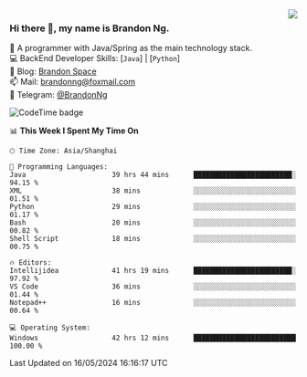 <img  align="right" src="https://github-readme-stats-brandon0824.vercel.app/api/top-langs/?username=brandon0824&layout=compact">

### Hi there 👋, my name is Brandon Ng.

🌱 A programmer with Java/Spring as the main technology stack.  
💻 BackEnd Developer Skills: [`Java`] | [`Python`]  
📝 Blog: [Brandon Space](https://brandonng.tech)  
📫 Mail: brandonng@foxmail.com  
📰 Telegram: [@BrandonNg](https://t.me/BrandonNg24)  

![CodeTime badge](https://img.shields.io/endpoint?style=flat-square&url=https%3A%2F%2Fapi.codetime.dev%2Fshield%3Fid%3D128%26project%3D%26in%3D604800000)

<!--START_SECTION:waka-->
📊 **This Week I Spent My Time On** 

```text
🕑︎ Time Zone: Asia/Shanghai

💬 Programming Languages: 
Java                     39 hrs 44 mins      ████████████████████████░   94.15 % 
XML                      38 mins             ░░░░░░░░░░░░░░░░░░░░░░░░░   01.51 % 
Python                   29 mins             ░░░░░░░░░░░░░░░░░░░░░░░░░   01.17 % 
Bash                     20 mins             ░░░░░░░░░░░░░░░░░░░░░░░░░   00.82 % 
Shell Script             18 mins             ░░░░░░░░░░░░░░░░░░░░░░░░░   00.75 % 

🔥 Editors: 
Intellijidea             41 hrs 19 mins      ████████████████████████░   97.92 % 
VS Code                  36 mins             ░░░░░░░░░░░░░░░░░░░░░░░░░   01.44 % 
Notepad++                16 mins             ░░░░░░░░░░░░░░░░░░░░░░░░░   00.64 % 

💻 Operating System: 
Windows                  42 hrs 12 mins      █████████████████████████   100.00 % 
```


 Last Updated on 16/05/2024 16:16:17 UTC
<!--END_SECTION:waka-->
